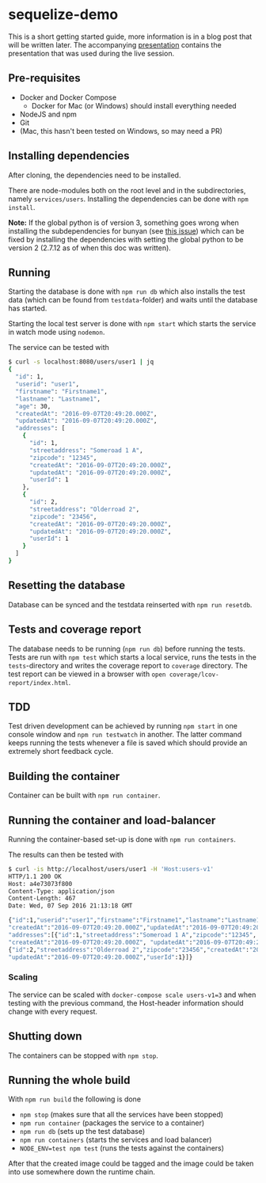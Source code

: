 # sequelize-demo

This is a short getting started guide, more information is in a blog post that
will be written later. The accompanying [presentation](./DynamicServicesWithCoffeeScript.pdf) contains the presentation that was
used during the live session.

## Pre-requisites

-   Docker and Docker Compose
    -   Docker for Mac (or Windows) should install everything needed
-   NodeJS and npm
-   Git
-   (Mac, this hasn't been tested on Windows, so may need a PR)

## Installing dependencies

After cloning, the dependencies need to be installed.

There are node-modules both on the root level and in the subdirectories, namely
`services/users`. Installing the dependencies can be done with `npm install`.

**Note:** If the global python is of version 3, something goes wrong when
installing the subdependencies for bunyan (see [this
issue](https://github.com/trentm/node-bunyan/issues/216)) which can be fixed by
installing the dependencies with setting the global python to be version 2
(2.7.12 as of when this doc was written).

## Running

Starting the database is done with `npm run db` which also installs the test
data (which can be found from `testdata`-folder) and waits until the database
has started.

Starting the local test server is done with `npm start` which starts the
service in watch mode using `nodemon`.

The service can be tested with

~~~bash
$ curl -s localhost:8080/users/user1 | jq
{
  "id": 1,
  "userid": "user1",
  "firstname": "Firstname1",
  "lastname": "Lastname1",
  "age": 30,
  "createdAt": "2016-09-07T20:49:20.000Z",
  "updatedAt": "2016-09-07T20:49:20.000Z",
  "addresses": [
    {
      "id": 1,
      "streetaddress": "Someroad 1 A",
      "zipcode": "12345",
      "createdAt": "2016-09-07T20:49:20.000Z",
      "updatedAt": "2016-09-07T20:49:20.000Z",
      "userId": 1
    },
    {
      "id": 2,
      "streetaddress": "Olderroad 2",
      "zipcode": "23456",
      "createdAt": "2016-09-07T20:49:20.000Z",
      "updatedAt": "2016-09-07T20:49:20.000Z",
      "userId": 1
    }
  ]
}
~~~

## Resetting the database

Database can be synced and the testdata reinserted with `npm run resetdb`.

## Tests and coverage report

The database needs to be running (`npm run db`) before running the tests. Tests
are run with `npm test` which starts a local service, runs the tests in the
`tests`-directory and writes the coverage report to `coverage` directory.
The test report can be viewed in a browser with
`open coverage/lcov-report/index.html`.

## TDD

Test driven development can be achieved by running `npm start` in one console
window and `npm run testwatch` in another. The latter command keeps running the
tests whenever a file is saved which should provide an extremely short
feedback cycle.

## Building the container

Container can be built with `npm run container`.

## Running the container and load-balancer

Running the container-based set-up is done with `npm run containers`.

The results can then be tested with

~~~bash
$ curl -is http://localhost/users/user1 -H 'Host:users-v1'
HTTP/1.1 200 OK
Host: a4e73073f800
Content-Type: application/json
Content-Length: 467
Date: Wed, 07 Sep 2016 21:13:18 GMT

{"id":1,"userid":"user1","firstname":"Firstname1","lastname":"Lastname1","age":30,
"createdAt":"2016-09-07T20:49:20.000Z","updatedAt":"2016-09-07T20:49:20.000Z",
"addresses":[{"id":1,"streetaddress":"Someroad 1 A","zipcode":"12345",
"createdAt":"2016-09-07T20:49:20.000Z", "updatedAt":"2016-09-07T20:49:20.000Z","userId":1},
{"id":2,"streetaddress":"Olderroad 2","zipcode":"23456","createdAt":"2016-09-07T20:49:20.000Z",
"updatedAt":"2016-09-07T20:49:20.000Z","userId":1}]}
~~~

### Scaling

The service can be scaled with `docker-compose scale users-v1=3` and when testing
with the previous command, the Host-header information should change with every
request.

## Shutting down

The containers can be stopped with `npm stop`.

## Running the whole build

With `npm run build` the following is done
-   `npm stop` (makes sure that all the services have been stopped)
-   `npm run container` (packages the service to a container)
-   `npm run db` (sets up the test database)
-   `npm run containers` (starts the services and load balancer)
-   `NODE_ENV=test npm test` (runs the tests against the containers)

After that the created image could be tagged and the image could be taken
into use somewhere down the runtime chain.
